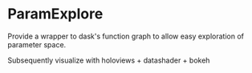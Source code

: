 # ParamExplore

Provide a wrapper to dask's function graph to allow easy exploration of parameter space.

Subsequently visualize with holoviews + datashader + bokeh
